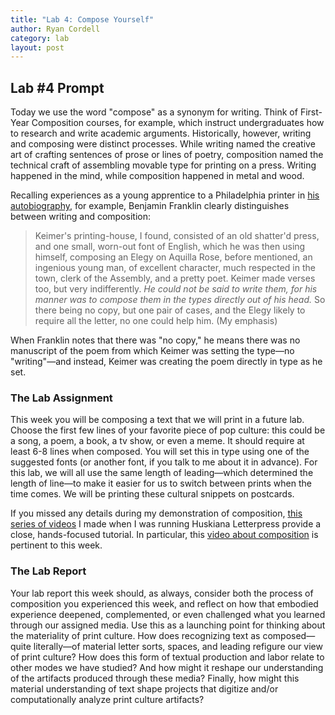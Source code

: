 ```yaml
---
title: "Lab 4: Compose Yourself"
author: Ryan Cordell
category: lab
layout: post
---
```



## Lab \#4 Prompt

Today we use the word "compose" as a synonym for writing. Think of First-Year Composition courses, for example, which instruct undergraduates how to research and write academic arguments. Historically, however, writing and composing were distinct processes. While writing named the creative art of crafting sentences of prose or lines of poetry, composition named the technical craft of assembling movable type for printing on a press. Writing happened in the mind, while composition happened in metal and wood.

Recalling experiences as a young apprentice to a Philadelphia printer in [his autobiography](https://www.gutenberg.org/files/20203/20203-h/20203-h.htm#II), for example, Benjamin Franklin clearly distinguishes between writing and composition:

> Keimer's printing-house, I found, consisted of an old shatter'd press, and one small, worn-out font of English, which he was then using himself, composing an Elegy on Aquilla Rose, before mentioned, an ingenious young man, of excellent character, much respected in the town, clerk of the Assembly, and a pretty poet. Keimer made verses too, but very indifferently. _He could not be said to write them, for his manner was to compose them in the types directly out of his head._ So there being no copy, but one pair of cases, and the Elegy likely to require all the letter, no one could help him. (My emphasis)

When Franklin notes that there was "no copy," he means there was no manuscript of the poem from which Keimer was setting the type—no "writing"—and instead, Keimer was creating the poem directly in type as he set.

### The Lab Assignment

This week you will be composing a text that we will print in a future lab. Choose the first few lines of your favorite piece of pop culture: this could be a song, a poem, a book, a tv show, or even a meme. It should require at least 6-8 lines when composed. You will set this in type using one of the suggested fonts (or another font, if you talk to me about it in advance). For this lab, we will all use the same length of leading—which determined the length of line—to make it easier for us to switch between prints when the time comes. We will be printing these cultural snippets on postcards.

If you missed any details during my demonstration of composition, [this series of videos](https://www.youtube.com/playlist?list=PL_sY2bPJ-fqe6NL06P_V1WH0ksPQePd2a) I made when I was running Huskiana Letterpress provide a close, hands-focused tutorial. In particular, this [video about composition](https://www.youtube.com/watch?v=_cior1samyY&list=PL_sY2bPJ-fqe6NL06P_V1WH0ksPQePd2a&index=7) is pertinent to this week.

### The Lab Report

Your lab report this week should, as always, consider both the process of composition you experienced this week, and reflect on how that embodied experience deepened, complemented, or even challenged what you learned through our assigned media. Use this as a launching point for thinking about the materiality of print culture. How does recognizing text as composed—quite literally—of material letter sorts, spaces, and leading refigure our view of print culture? How does this form of textual production and labor relate to other modes we have studied? And how might it reshape our understanding of the artifacts produced through these media? Finally, how might this material understanding of text shape projects that digitize and/or computationally analyze print culture artifacts?